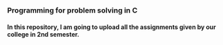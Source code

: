 ### Programming for problem solving in C
#### In this repository, I am going to upload all the assignments given by our college in 2nd semester.
